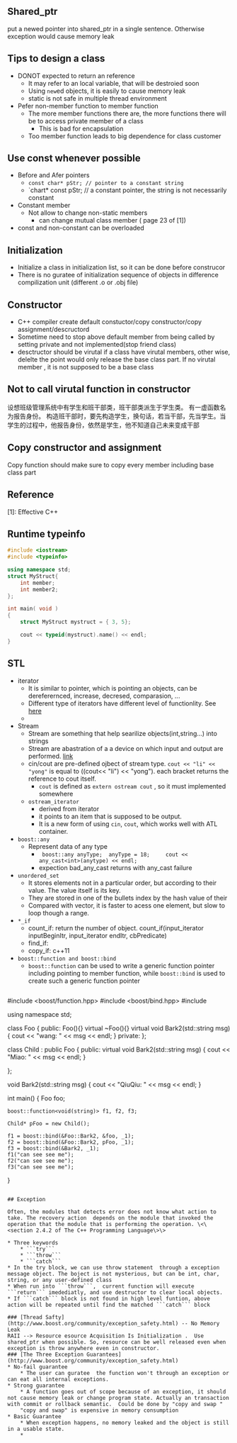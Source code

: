 ## Shared_ptr
put a newed pointer into shared_ptr  in a single sentence.  Otherwise exception would cause memory leak 



## Tips to design a class 
* DONOT expected to return an reference
	* It may refer to an local variable, that will be destroied soon
	* Using  `new`ed objects, it is easily to cause memory leak
	* static is not safe in multiple thread environment
* Pefer non-member function to member function
	* The more member functions there are, the more functions there will be to access private member of a class
		* This is bad for encapsulation
	*  Too member function leads to big dependence for  class customer
## Use const whenever possible

* Before and Afer pointers
   * `const char* pStr; // pointer to a constant string`
   * `chart* const pStr; // a constant pointer, the string is not necessarily constant
* Constant member
   * Not allow to change non-static members
      * can change mutual class member ( page 23 of [1])
* const and non-constant can be overloaded     
      
## Initialization 
* Initialize a class in initialization list, so it can be done before construcor
* There is no guratee of initialization sequence of objects in difference compilization unit (different .o or .obj file)
##  Constructor 
* C++ compiler create default constuctor/copy constructor/copy assignment/descructord 
* Sometime need to stop above default member from being called by setting private and not implemented(stop friend class)
* desctructor should be virutal if a class have virutal members, other wise, delelte the point would only release the base class part.  If no virutal member , it is not supposed to be a base class

## Not to call virutal function in constructor
设想班级管理系统中有学生和班干部类，班干部类派生于学生类。 有一虚函数名为报告身份。 构造班干部时，要先构造学生，换句话，若当干部，先当学生。当学生的过程中，他报告身份，依然是学生，他不知道自己未来变成干部

## Copy constructor and assignment
Copy function should make sure to copy every member including base class part
## Reference
[1]: Effective C++

## Runtime typeinfo
```cpp
#include <iostream>
#include <typeinfo>

using namespace std;
struct MyStruct{
	int member;
	int member2;
};

int main( void )
{
	struct MyStruct mystruct = { 3, 5};

	cout << typeid(mystruct).name() << endl;
}

```


## STL
* iterator
    * It is similar to pointer, which is pointing an objects, can be dereferernced, increase, decresed, comparasion, ...
    * Different type of iterators have different level of functionlity. See [here](http://www.cplusplus.com/reference/iterator/)
    * 
* Stream
    * Stream are something that help searilize objects(int,string...) into strings 
    * Stream are abastration of a a device on which input and output are performed. [link](http://www.cplusplus.com/reference/iolibrary/) 
    * cin/cout are pre-defined ojbect of stream type. ```cout << "li" << "yong"``` is equal to ((cout<< "li") << "yong").  each bracket returns the reference to cout itself.
       * ```cout``` is defined as ```extern ostream cout```  , so it must implemented somewhere 
    * ```ostream_iterator```
        * derived from iterator
        * it points to an item that is supposed to be output.
        * It is a new form of using ```cin```, ```cout```, which works well with ATL container.
* ```boost::any```
   * Represent data of any type
      *  ``` boost::any anyType;  anyType = 18;     cout << any_cast<int>(anytype) << endl;```
      *  expection bad_any_cast returns with any_cast failure
* ```unordered_set```
   * It stores elements not in a particular order, but according to their value. The value itself is its key.
   * They are stored in one of the bullets index by the hash value of their
   * Compared with vector,  it is faster to acess one element, but slow to loop though a range. 
* ```*_if```
   * count_if: return the number of object.  count_if(input_iterator inputBeginItr, input_iterator endItr, cbPredicate)
   * find_if: 
   * copy_if: c++11
* ```boost::function and boost::bind```
   * ```boost::function``` can be used to write a generic function pointer including pointing to member function, while ```boost::bind``` is used to create such a generic function pointer
   ```c++
#include <boost/function.hpp>
#include <boost/bind.hpp>
#include <iostream>

using namespace std;

class Foo {
public:
    Foo(){}
    virtual ~Foo(){}
    virtual void  Bark2(std::string msg) { cout << "wang: " << msg << endl; }
private: 
};

class Child : public Foo {
public: 
    virtual void Bark2(std::string msg) { cout << "Miao: " << msg << endl; } 

};

void Bark2(std::string msg)
{
    cout << "QiuQiu:  " << msg << endl;
}

int main()
{
    Foo foo;

    boost::function<void(string)> f1, f2, f3;

    Child* pFoo = new Child();

    f1 = boost::bind(&Foo::Bark2, &foo, _1);
    f2 = boost::bind(&Foo::Bark2, pFoo, _1);
    f3 = boost::bind(&Bark2, _1);
    f1("can see see me");
    f2("can see see me");
    f3("can see see me");
}
```

## Exception

Often, the modules that detects error does not know what action to take. The recovery action  depends on the module that invoked the operation that the module that is performing the operation. \<\<section 2.4.2 of The C++ Programming Language\>\>

* Three keywords 
	* ```try```
	* ```throw```
	* ```catch```
* In the try block, we can use throw statement  through a exception message object. The boject is not mysterious, but can be int, char, string, or any user-defined class
* When run into ```throw```,  current function will execute ```return``` imedediatly, and use destructor to clear local objects. 
* If ```catch``` block is not found in high level funtion, above action will be repeated until find the matched ```catch``` block

### [Thread Safty](http://www.boost.org/community/exception_safety.html) -- No Memory Leak
RAII --> Resource esource Acquisition Is Initialization .  Use shared_ptr when possible. So, resource can be well released even when exception is throw anywhere even in constructor. 
### [The Three Exception Guarantees](http://www.boost.org/community/exception_safety.html)
* No-fail guarantee 
	* The user can guratee  the function won't through an exception or can eat all internal exceptions.
* Strong guarantee
	* A function goes out of scope because of an exception, it should not cause memory leak or change program state. Actually an transaction with commit or rollback semantic.  Could be done by "copy and swap "
	"copy and swap" is expensive in memory consumption
* Basic Guarantee
	* When exception happens, no memory leaked and the object is still in a usable state. 
	* 
